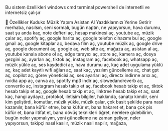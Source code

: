 Bu sistem özellikleri windows cmd terminal powershell de internetli ve internetsiz çalışır 

🚀 Özellikler
Kuduko Müzik Yapım Asistan Al Yazdıklarınızı Yerine Getirir merhaba, nasılsın, seni sormalı, bugün naptın, ne yapıyorsun, hava durumu, saat şu anda kaç, note defteri aç, hesap makinesi aç, youtube aç, müzik çalar aç, spotify aç, google harita aç, google telefon cihazımı bul aç, google gmail aç, google kitaplar aç, bedava film aç, youtube müzik aç, google drive aç, google document aç, google aç, web site aç, mağaza aç, asistan al aç, youtube kanala abone ol aç, edge tarayıcı aç, store aç, kamera aç, dosya gezgini aç, ayarları aç, tiktok aç, instagram aç, facebook aç, whatsapp aç, müzik yükle aç, ses kaydedici aç, hava durumu aç, kaç adet uygulama yüklü aç, kaç adet kayıtlı wifi ağları aç, saat kaç, yazılım güncelleme aç, chat gpt aç, copilot aç, görev yöneticisi aç, ses ayarları aç, directx indirme arıcı aç, nvidia app aç, canva aç, spotify mp3 indir aç, slowedandreverb aç, convertio aç, instagram hesab takip et aç, facebook hesab takip et aç, tiktok hesab takip et aç, google hesab takip et aç, linktree hesab takip et aç, saat kaç, hangi aydayız, protokol, iletişim bilgiler, hakkında, sanatçı kimdir, seni kim geliştirdi, komutlar, müzik yükle, müzik çalar, çok basit şekilde para nasıl kazanılır, bana küfür etme, bana küfür et, bana hakaret et, bana çok pis küfür et, bana iltifat et, bana dövüş teknikleri öğret, nerelere gidebilirim, bugün neler yapmalıyım, yeni güncelleme ne zaman geliyor, neler yapıyorsun, takipçi nasıl kasılır, müzik nasıl napılır, mağaza,
